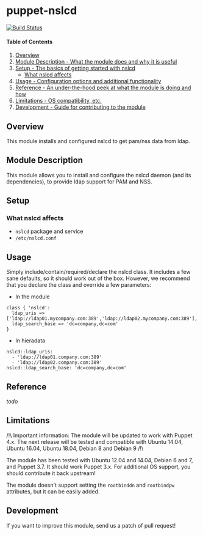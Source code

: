 # puppet-nslcd

[![Build Status](https://travis-ci.org/geekix/puppet-nslcd.svg?branch=master)](https://travis-ci.org/geekix/puppet-nslcd)

#### Table of Contents

1. [Overview](#overview)
2. [Module Description - What the module does and why it is useful](#module-description)
3. [Setup - The basics of getting started with nslcd](#setup)
    * [What nslcd affects](#what-nslcd-affects)
4. [Usage - Configuration options and additional functionality](#usage)
5. [Reference - An under-the-hood peek at what the module is doing and how](#reference)
5. [Limitations - OS compatibility, etc.](#limitations)
6. [Development - Guide for contributing to the module](#development)

## Overview

This module installs and configured nslcd to get pam/nss data from ldap.

## Module Description

This module allows you to install and configure the nslcd daemon (and its dependencies), to provide ldap support for 
PAM and NSS.

## Setup

### What nslcd affects

* `nslcd` package and service
* `/etc/nslcd.conf`

## Usage

Simply include/contain/required/declare the nslcd class.
It includes a few sane defaults, so it should work out of the box.
However, we recommend that you declare the class and override a few parameters:

* In the module

```
class { 'nslcd':
  ldap_uris => ['ldap://ldap01.mycompany.com:389','ldap://ldap02.mycompany.com:389'],
  ldap_search_base => 'dc=company,dc=com'
}
```

* In hieradata

```
nslcd::ldap_uris:
  - 'ldap://ldap01.company.com:389'
  - 'ldap://ldap02.company.com:389'
nslcd::ldap_search_base: 'dc=company,dc=com'
```

## Reference

*todo*

## Limitations

/!\ Important information: The module will be updated to work with Puppet 4.x. The next release will be tested and compatible with Ubuntu 14.04, Ubuntu 16.04, Ubuntu 18.04, Debian 8 and Debian 9 /!\

The module has been tested with Ubuntu 12.04 and 14.04, Debian 6 and 7, and Puppet 3.7.
It should work Puppet 3.x.
For additional OS support, you should contribute it back upstream!

The module doesn't support setting the `rootbinddn` and `rootbindpw` attributes, but it can be easily added.

## Development

If you want to improve this module, send us a patch of pull request!

